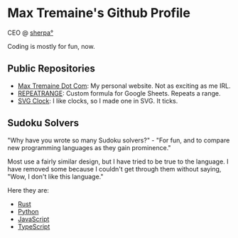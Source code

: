 Max Tremaine's Github Profile
=============================

CEO @ [sherpa°](https://www.joinsherpa.com)

Coding is mostly for fun, now.

Public Repositories
-------------------

- [Max Tremaine Dot Com](https://github.com/maxtremaine/max-tremaine-dot-com): My personal website. Not as exciting as me IRL.
- [REPEATRANGE](https://github.com/maxtremaine/REPEATRANGE): Custom formula for Google Sheets. Repeats a range.
- [SVG Clock](https://github.com/maxtremaine/svg-clock): I like clocks, so I made one in SVG. It ticks.

Sudoku Solvers
--------------

"Why have you wrote so many Sudoku solvers?" - "For fun, and to compare new programming languages as they gain prominence."

Most use a fairly similar design, but I have tried to be true to the language. I have removed some because I couldn't get through them without saying, "Wow, I don't like this language."

Here they are:
- [Rust](https://github.com/maxtremaine/sudoku_solver)
- [Python](https://github.com/maxtremaine/sudoku_solver.py)
- [JavaScript](https://github.com/maxtremaine/sudokuSolver.js)
- [TypeScript](https://github.com/maxtremaine/sudokuSolver.ts)
